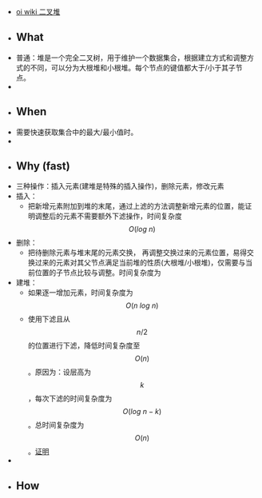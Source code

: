 - [oi wiki 二叉堆](https://oi-wiki.org/ds/binary-heap/)
- ## What
- 普通：堆是一个完全二叉树，用于维护一个数据集合，根据建立方式和调整方式的不同，可以分为大根堆和小根堆。每个节点的键值都大于/小于其子节点。
-
- ## When
- 需要快速获取集合中的最大/最小值时。
-
- ## Why (fast)
- 三种操作：插入元素(建堆是特殊的插入操作)，删除元素，修改元素
- 插入：
	- 把新增元素附加到堆的末尾，通过上滤的方法调整新增元素的位置，能证明调整后的元素不需要额外下滤操作，时间复杂度$$O(log\ n)$$
- 删除：
	- 把待删除元素与堆末尾的元素交换， 再调整交换过来的元素位置，易得交换过来的元素对其父节点满足当前堆的性质(大根堆/小根堆)，仅需要与当前位置的子节点比较与调整。时间复杂度为
- 建堆：
	- 如果逐一增加元素，时间复杂度为$$O(n\ log\ n)$$
	- 使用下滤且从$$n / 2$$的位置进行下滤，降低时间复杂度至$$O(n)$$。原因为：设层高为$$k$$，每次下滤的时间复杂度为$$O(log\ n - k)$$。总时间复杂度为$$O(n)$$。[证明](https://oi-wiki.org/ds/binary-heap/#:~:text=%E5%BD%B1%E5%93%8D%E5%A4%8D%E6%9D%82%E5%BA%A6%E3%80%82-,%E8%AF%81%E6%98%8E,-%E4%B9%8B%E6%89%80%E4%BB%A5%E8%83%BD)
-
- ## How
